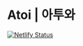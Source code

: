 # Atoi | 아투와
[![Netlify Status](https://api.netlify.com/api/v1/badges/34aeccb5-8fe0-44ab-9814-84176d93476c/deploy-status)](https://app.netlify.com/sites/atoi/deploys)
